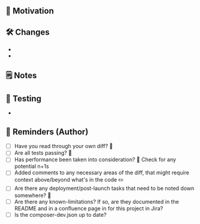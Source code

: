 ## 💪 Motivation
<!-- What influenced this change/feature? -->

## 🛠 Changes
<!-- What code changes were made? Anything significant? New paradigms or concepts? -->

-
-

## 🗒 Notes
<!-- _Optional_ section that details any additional thoughts, future work, or work from FE/BE that will come along with this.
Delete this section if not used. -->

## 🧪 Testing
<!-- What steps are needed in order to demonstrate this feature works as intended? -->

-

## 🧙 Reminders (Author)
<!-- This list will become interactive after submission. -->
<!-- Place a ~ inside the checkbox if this task is not required for this MR. This serves to highlight to others that the task isn't outstanding, and hasn't been 'forgotten'. -->

- [ ] Have you read through your own diff? 👀
- [ ] Are all tests passing? 🧪
- [ ] Has performance been taken into consideration? 🚀 Check for any potential n+1s
- [ ] Added comments to any necessary areas of the diff, that might require context above/beyond what's in the code ✏️
- [ ] Are there any deployment/post-launch tasks that need to be noted down somewhere? 📝
- [ ] Are there any known-limitations? If so, are they documented in the README and in a confluence page in for this project in Jira?
- [ ] Is the composer-dev.json up to date?

